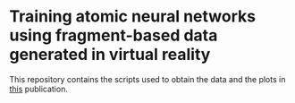 # Training atomic neural networks using fragment-based data generated in virtual reality

This repository contains the scripts used to obtain the data and the plots in [this]() publication.
